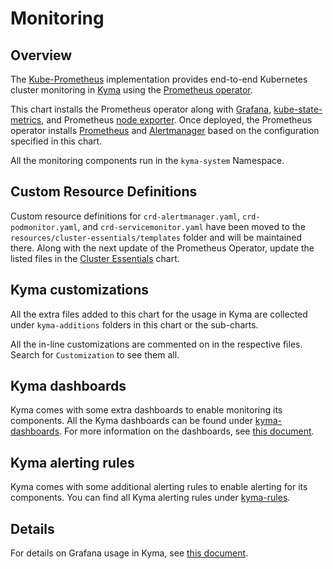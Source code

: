 # Monitoring

## Overview

The [Kube-Prometheus](https://github.com/coreos/kube-prometheus) implementation provides end-to-end Kubernetes cluster monitoring in [Kyma](https://github.com/kyma-project/kyma) using the [Prometheus operator](https://github.com/coreos/prometheus-operator).

This chart installs the Prometheus operator along with [Grafana](https://grafana.com/), [kube-state-metrics](https://github.com/kubernetes/kube-state-metrics), and Prometheus [node exporter](https://github.com/prometheus/node_exporter). Once deployed, the Prometheus operator installs [Prometheus](https://prometheus.io/) and [Alertmanager](https://github.com/prometheus/alertmanager) based on the configuration specified in this chart.

All the monitoring components run in the `kyma-system` Namespace.

## Custom Resource Definitions

Custom resource definitions for `crd-alertmanager.yaml`, `crd-podmonitor.yaml`, and `crd-servicemonitor.yaml` have been moved to the `resources/cluster-essentials/templates` folder and will be maintained there. Along with the next update of the Prometheus Operator, update the listed files in the [Cluster Essentials](https://github.com/kyma-project/kyma/tree/master/resources/cluster-essentials) chart.

## Kyma customizations

All the extra files added to this chart for the usage in Kyma are collected under `kyma-additions` folders in this chart or the sub-charts.

All the in-line customizations are commented on in the respective files. Search for `Customization` to see them all.

## Kyma dashboards

Kyma comes with some extra dashboards to enable monitoring its components. All the Kyma dashboards can be found under [kyma-dashboards](templates/grafana/kyma-dashboards). For more information on the dashboards, see [this document](charts/grafana/README.md).

## Kyma alerting rules

Kyma comes with some additional alerting rules to enable alerting for its components. You can find all Kyma alerting rules under [kyma-rules](templates/prometheus/kyma-rules).

## Details

For details on Grafana usage in Kyma, see [this document](charts/grafana/README.md).
